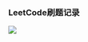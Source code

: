 ### LeetCode刷题记录

<a><img src="https://img.shields.io/badge/-LeetCode-FFA116?style=for-the-badge&logo=LeetCode&logoColor=black"></a>